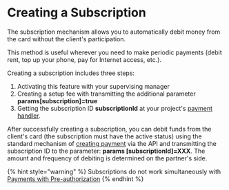 # Creating a Subscription

The subscription mechanism allows you to automatically debit money from the card without the client's participation.

This method is useful wherever you need to make periodic payments \(debit rent, top up your phone, pay for Internet access, etc.\).

Creating a subscription includes three steps:

1. Activating this feature with your supervising manager
2. Creating a setup fee with transmitting the additional parameter **params\[subscription\]=true**
3. Getting the subscription ID **subscriptionId** at your project's [payment handler](../payment-handler.md).

After successfully creating a subscription, you can debit funds from the client's card \(the subscription must have the active status\) using the standard mechanism of [creating payment](../create-payment.md) via the API and transmitting the subscription ID to the parameter: **params \[subscriptionId\]=XXX**. The amount and frequency of debiting is determined on the partner's side.

{% hint style="warning" %}
Subscriptions do not work simultaneously with [Payments with Pre-authorization](https://help.unitpay.ru/v/master/payments/pre-authorization-payments)
{% endhint %}

